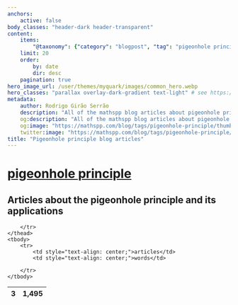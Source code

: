 ```yaml
---
anchors:
    active: false
body_classes: "header-dark header-transparent"
content:
    items:
        "@taxonomy": {"category": "blogpost", "tag": "pigeonhole principle"}
    limit: 20
    order:
        by: date
        dir: desc
    pagination: true
hero_image_url: /user/themes/myquark/images/common_hero.webp
hero_classes: "parallax overlay-dark-gradient text-light" # see https://demo.getgrav.org/blog-skeleton/blog/hero-classes
metadata:
    author: Rodrigo Girão Serrão
    description: "All of the mathspp blog articles about pigeonhole principle."
    og:description: "All of the mathspp blog articles about pigeonhole principle."
    og:image: "https://mathspp.com/blog/tags/pigeonhole-principle/thumbnail.webp"
    twitter:image: "https://mathspp.com/blog/tags/pigeonhole-principle/thumbnail.webp"
title: "Pigeonhole principle blog articles"
---
```


# <a href="/blog/tags/pigeonhole principle" class="label label-primary tag-title">pigeonhole principle</a>


## Articles about the pigeonhole principle and its applications



<table class="stats-table">
    <thead>
        <tr>
            <th style="text-align: center;">3</th>
            <th style="text-align: center;">1,495</th>
            
        </tr>
    </thead>
    <tbody>
        <tr>
            <td style="text-align: center;">articles</td>
            <td style="text-align: center;">words</td>
            
        </tr>
    </tbody>
</table>